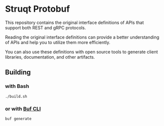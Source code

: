 # Struqt Protobuf

This repository contains the original interface definitions of APIs that support
both REST and gRPC protocols.

Reading the original interface definitions can provide a better understanding of APIs
and help you to utilize them more efficiently.

You can also use these definitions with open source tools to generate client libraries,
documentation, and other artifacts.

## Building

### with Bash

```shell
./build.sh
```

### or with [Buf CLI](https://buf.build/docs/installation)

```shell
buf generate
```
